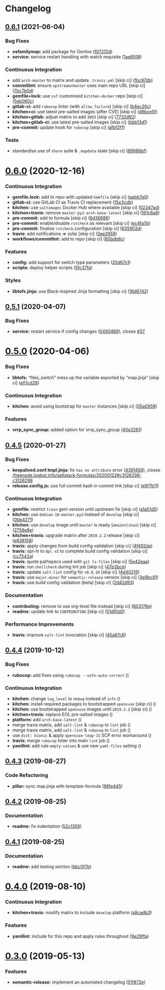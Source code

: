 # Changelog

## [0.6.1](https://github.com/saltstack-formulas/keepalived-formula/compare/v0.6.0...v0.6.1) (2021-06-04)


### Bug Fixes

* **osfamilymap:** add package for Gentoo ([f07212d](https://github.com/saltstack-formulas/keepalived-formula/commit/f07212dfbb3256170f2982145b6bed31af42527a))
* **service:** service restart handling with watch requisite ([1ae8918](https://github.com/saltstack-formulas/keepalived-formula/commit/1ae8918f1efee2764fbfe5fd0ba69993d81fce58))


### Continuous Integration

* add `arch-master` to matrix and update `.travis.yml` [skip ci] ([fbc97db](https://github.com/saltstack-formulas/keepalived-formula/commit/fbc97db9404b0b8d0397eb7e4e84d8465c30be22))
* **commitlint:** ensure `upstream/master` uses main repo URL [skip ci] ([7bc7b0d](https://github.com/saltstack-formulas/keepalived-formula/commit/7bc7b0d002ae3932f9f8fc4b394ee9e8ab383129))
* **gemfile+lock:** use `ssf` customised `kitchen-docker` repo [skip ci] ([5eb060c](https://github.com/saltstack-formulas/keepalived-formula/commit/5eb060cde7db66ec5f3ce8ab7f636f69e6cbdc30))
* **gitlab-ci:** add `rubocop` linter (with `allow_failure`) [skip ci] ([b4ec26c](https://github.com/saltstack-formulas/keepalived-formula/commit/b4ec26cffb829c2dcea071105c8e2f722ff37aa9))
* **kitchen+ci:** use latest pre-salted images (after CVE) [skip ci] ([d8bce5f](https://github.com/saltstack-formulas/keepalived-formula/commit/d8bce5ff94610fbcb4ee68e74eda49cbaf2cf534))
* **kitchen+gitlab:** adjust matrix to add `3003` [skip ci] ([7732d92](https://github.com/saltstack-formulas/keepalived-formula/commit/7732d9245776673ec7b193ebf92ef5b6a3e08b1c))
* **kitchen+gitlab-ci:** use latest pre-salted images [skip ci] ([bbb13d1](https://github.com/saltstack-formulas/keepalived-formula/commit/bbb13d1b18adf8991d67b84c418cece78db1eb0b))
* **pre-commit:** update hook for `rubocop` [skip ci] ([afb12f1](https://github.com/saltstack-formulas/keepalived-formula/commit/afb12f1fa82bf44ec723b34a5d8f22d2242af197))


### Tests

* standardise use of `share` suite & `_mapdata` state [skip ci] ([89986bf](https://github.com/saltstack-formulas/keepalived-formula/commit/89986bfe5ff40cebc69a1edc3e9ad1a4132543e6))

# [0.6.0](https://github.com/saltstack-formulas/keepalived-formula/compare/v0.5.1...v0.6.0) (2020-12-16)


### Continuous Integration

* **gemfile.lock:** add to repo with updated `Gemfile` [skip ci] ([eebb7e0](https://github.com/saltstack-formulas/keepalived-formula/commit/eebb7e0ea6b09bf2e9f4b53924842933f1c94fff))
* **gitlab-ci:** use GitLab CI as Travis CI replacement ([15e3cdb](https://github.com/saltstack-formulas/keepalived-formula/commit/15e3cdb6a2318f5e9bcb47c885162079013dcaf6))
* **kitchen:** use `saltimages` Docker Hub where available [skip ci] ([02347ad](https://github.com/saltstack-formulas/keepalived-formula/commit/02347adaac42522fb27bb50dc0211703abfcf7e5))
* **kitchen+travis:** remove `master-py2-arch-base-latest` [skip ci] ([161c6a6](https://github.com/saltstack-formulas/keepalived-formula/commit/161c6a615602ec14923e3bfaa05577de3a0adbac))
* **pre-commit:** add to formula [skip ci] ([6d36686](https://github.com/saltstack-formulas/keepalived-formula/commit/6d366861bf53960cb0a6adbee14a06232aaee67e))
* **pre-commit:** enable/disable `rstcheck` as relevant [skip ci] ([ec4fa7b](https://github.com/saltstack-formulas/keepalived-formula/commit/ec4fa7bc11a1bf050a127cb43b59334d70e04902))
* **pre-commit:** finalise `rstcheck` configuration [skip ci] ([635902d](https://github.com/saltstack-formulas/keepalived-formula/commit/635902dd4d2eb0e4e003a314520eca4ab9acd75e))
* **travis:** add notifications => zulip [skip ci] ([3ae2959](https://github.com/saltstack-formulas/keepalived-formula/commit/3ae2959f1305a6da1120f5c8e1cbcc7fd7422d70))
* **workflows/commitlint:** add to repo [skip ci] ([80bdb6c](https://github.com/saltstack-formulas/keepalived-formula/commit/80bdb6cac4f381441975df7765dab6c0cb690975))


### Features

* **config:** add support for switch type parameters ([20d67c1](https://github.com/saltstack-formulas/keepalived-formula/commit/20d67c13a17377ef59df9fcd0970354d90aec772))
* **scripts:** deploy helper scripts ([5fc37fa](https://github.com/saltstack-formulas/keepalived-formula/commit/5fc37fa6fb319ef8c718b1e8e4979bce77282021))


### Styles

* **libtofs.jinja:** use Black-inspired Jinja formatting [skip ci] ([16d6742](https://github.com/saltstack-formulas/keepalived-formula/commit/16d674294900317db54e8133a35a5871553d4afb))

## [0.5.1](https://github.com/saltstack-formulas/keepalived-formula/compare/v0.5.0...v0.5.1) (2020-04-07)


### Bug Fixes

* **service:** restart service if config changes ([0490489](https://github.com/saltstack-formulas/keepalived-formula/commit/0490489614ef1374dadce88c734b8dadfe701f5f)), closes [#37](https://github.com/saltstack-formulas/keepalived-formula/issues/37)

# [0.5.0](https://github.com/saltstack-formulas/keepalived-formula/compare/v0.4.5...v0.5.0) (2020-04-06)


### Bug Fixes

* **libtofs:** “files_switch” mess up the variable exported by “map.jinja” [skip ci] ([e01cd28](https://github.com/saltstack-formulas/keepalived-formula/commit/e01cd28115d1e0c282dd6d8f68cdf8c514abbe16))


### Continuous Integration

* **kitchen:** avoid using bootstrap for `master` instances [skip ci] ([05a0959](https://github.com/saltstack-formulas/keepalived-formula/commit/05a095954d5195d28af6c8b467ef28eb9e1b18d0))


### Features

* **vrrp_sync_group:** added option for vrrp_sync_group ([45e3261](https://github.com/saltstack-formulas/keepalived-formula/commit/45e3261e53b42e611d2d2ec92135bf554f6500f8))

## [0.4.5](https://github.com/saltstack-formulas/keepalived-formula/compare/v0.4.4...v0.4.5) (2020-01-27)


### Bug Fixes

* **keepalived.conf.tmpl.jinja:** fix `has no attribute` error ([4391459](https://github.com/saltstack-formulas/keepalived-formula/commit/4391459df8cabb4818e54f54b92d5ca067671956)), closes [/freenode.logbot.info/saltstack-formulas/20200122#c3126298-c3126299](https://github.com//freenode.logbot.info/saltstack-formulas/20200122/issues/c3126298-c3126299)
* **release.config.js:** use full commit hash in commit link [skip ci] ([e9f7b11](https://github.com/saltstack-formulas/keepalived-formula/commit/e9f7b11db30e370d37059e599f35130e1137dd0a))


### Continuous Integration

* **gemfile:** restrict `train` gem version until upstream fix [skip ci] ([a1a51d5](https://github.com/saltstack-formulas/keepalived-formula/commit/a1a51d58421ed65f56703a5b011178fc5122e26f))
* **kitchen:** use `debian-10-master-py3` instead of `develop` [skip ci] ([0bb4271](https://github.com/saltstack-formulas/keepalived-formula/commit/0bb4271c89b2a64ae536e08047eb835c121dac90))
* **kitchen:** use `develop` image until `master` is ready (`amazonlinux`) [skip ci] ([2758e8e](https://github.com/saltstack-formulas/keepalived-formula/commit/2758e8ebf360be54682ee09b59a5f2767f721bbd))
* **kitchen+travis:** upgrade matrix after `2019.2.2` release [skip ci] ([e638158](https://github.com/saltstack-formulas/keepalived-formula/commit/e6381581fad1568e7f21f34776ca46a6cd137d36))
* **travis:** apply changes from build config validation [skip ci] ([4f492da](https://github.com/saltstack-formulas/keepalived-formula/commit/4f492dafff1da17a180e63181ab5c509e65cb189))
* **travis:** opt-in to `dpl v2` to complete build config validation [skip ci] ([cc7542a](https://github.com/saltstack-formulas/keepalived-formula/commit/cc7542a93f03dc8bedb5bb7ac54c2bf17d30cd02))
* **travis:** quote pathspecs used with `git ls-files` [skip ci] ([5e42eaa](https://github.com/saltstack-formulas/keepalived-formula/commit/5e42eaaa56f45a1b4c2f60fa9087f7006c865bcc))
* **travis:** run `shellcheck` during lint job [skip ci] ([47b3bce](https://github.com/saltstack-formulas/keepalived-formula/commit/47b3bce96b50f5059db0c7011497ca0a0406bcf8))
* **travis:** update `salt-lint` config for `v0.0.10` [skip ci] ([4d40216](https://github.com/saltstack-formulas/keepalived-formula/commit/4d4021675480cb44e6084a5b91ec5c9963ce831f))
* **travis:** use `major.minor` for `semantic-release` version [skip ci] ([3e9bc91](https://github.com/saltstack-formulas/keepalived-formula/commit/3e9bc91558ade2614f8de256092bfad8179feb4e))
* **travis:** use build config validation (beta) [skip ci] ([2d42d93](https://github.com/saltstack-formulas/keepalived-formula/commit/2d42d932463df75931a721ab9c7f3dbe6a584767))


### Documentation

* **contributing:** remove to use org-level file instead [skip ci] ([603176e](https://github.com/saltstack-formulas/keepalived-formula/commit/603176eec75d8602944904e2c389d483d8d34a52))
* **readme:** update link to `CONTRIBUTING` [skip ci] ([01df0d0](https://github.com/saltstack-formulas/keepalived-formula/commit/01df0d0097457cc28fbde9fd5a542848c37804f2))


### Performance Improvements

* **travis:** improve `salt-lint` invocation [skip ci] ([45a87c6](https://github.com/saltstack-formulas/keepalived-formula/commit/45a87c67fd28e8f78a887a0a7453dd7d7c9b43d7))

## [0.4.4](https://github.com/saltstack-formulas/keepalived-formula/compare/v0.4.3...v0.4.4) (2019-10-12)


### Bug Fixes

* **rubocop:** add fixes using `rubocop --safe-auto-correct` ([](https://github.com/saltstack-formulas/keepalived-formula/commit/ce52e09))


### Continuous Integration

* **kitchen:** change `log_level` to `debug` instead of `info` ([](https://github.com/saltstack-formulas/keepalived-formula/commit/676b623))
* **kitchen:** install required packages to bootstrapped `opensuse` [skip ci] ([](https://github.com/saltstack-formulas/keepalived-formula/commit/eaaaf9e))
* **kitchen:** use bootstrapped `opensuse` images until `2019.2.2` [skip ci] ([](https://github.com/saltstack-formulas/keepalived-formula/commit/3419a72))
* **kitchen+travis:** replace EOL pre-salted images ([](https://github.com/saltstack-formulas/keepalived-formula/commit/2de0ca2))
* **platform:** add `arch-base-latest` ([](https://github.com/saltstack-formulas/keepalived-formula/commit/39f1205))
* merge travis matrix, add `salt-lint` & `rubocop` to `lint` job ([](https://github.com/saltstack-formulas/keepalived-formula/commit/ff62d0b))
* merge travis matrix, add `salt-lint` & `rubocop` to `lint` job ([](https://github.com/saltstack-formulas/keepalived-formula/commit/0645ea6))
* use `dist: bionic` & apply `opensuse-leap-15` SCP error workaround ([](https://github.com/saltstack-formulas/keepalived-formula/commit/2cb407f))
* **travis:** merge `rubocop` linter into main `lint` job ([](https://github.com/saltstack-formulas/keepalived-formula/commit/49892c0))
* **yamllint:** add rule `empty-values` & use new `yaml-files` setting ([](https://github.com/saltstack-formulas/keepalived-formula/commit/0b782d6))

## [0.4.3](https://github.com/saltstack-formulas/keepalived-formula/compare/v0.4.2...v0.4.3) (2019-08-27)


### Code Refactoring

* **pillar:** sync map.jinja with template-formula ([96fe445](https://github.com/saltstack-formulas/keepalived-formula/commit/96fe445))

## [0.4.2](https://github.com/saltstack-formulas/keepalived-formula/compare/v0.4.1...v0.4.2) (2019-08-25)


### Documentation

* **readme:** fix indentation ([52c1359](https://github.com/saltstack-formulas/keepalived-formula/commit/52c1359))

## [0.4.1](https://github.com/saltstack-formulas/keepalived-formula/compare/v0.4.0...v0.4.1) (2019-08-25)


### Documentation

* **readme:** add testing section ([bbc0f7b](https://github.com/saltstack-formulas/keepalived-formula/commit/bbc0f7b))

# [0.4.0](https://github.com/saltstack-formulas/keepalived-formula/compare/v0.3.0...v0.4.0) (2019-08-10)


### Continuous Integration

* **kitchen+travis:** modify matrix to include `develop` platform ([a9cadb3](https://github.com/saltstack-formulas/keepalived-formula/commit/a9cadb3))


### Features

* **yamllint:** include for this repo and apply rules throughout ([9e29ffa](https://github.com/saltstack-formulas/keepalived-formula/commit/9e29ffa))

# [0.3.0](https://github.com/saltstack-formulas/keepalived-formula/compare/v0.2.0...v0.3.0) (2019-05-13)


### Features

* **semantic-release:** implement an automated changelog ([51f872e](https://github.com/saltstack-formulas/keepalived-formula/commit/51f872e))
